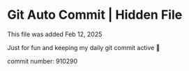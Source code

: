 # Git Auto Commit | Hidden File

This file was added Feb 12, 2025

Just for fun and keeping my daily git commit active 🤪

commit number: 910290

